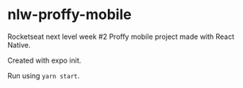 # nlw-proffy-mobile
Rocketseat next level week #2 Proffy mobile project made with React Native.

Created with expo init.

Run using `yarn start`.
